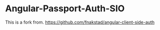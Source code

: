 Angular-Passport-Auth-SIO
=========================
This is a fork from.
https://github.com/fnakstad/angular-client-side-auth
